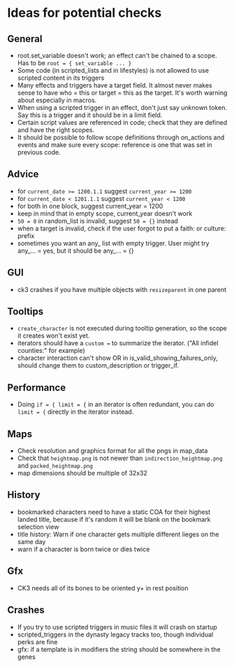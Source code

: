 # Ideas for potential checks

## General
* root.set_variable doesn't work; an effect can't be chained to a scope. Has to be `root = { set_variable ... }`
* Some code (in scripted_lists and in lifestyles) is not allowed to use scripted content in its triggers
* Many effects and triggers have a target field. It almost never makes sense to have who = this or target = this as the target. It's worth warning about especially in macros.
* When using a scripted trigger in an effect, don't just say unknown token. Say this is a trigger and it should be in a limit field.
* Certain script values are referenced in code; check that they are defined and have the right scopes.
* It should be possible to follow scope definitions through on_actions and events and make sure every scope: reference is one that was set in previous code.


## Advice
* for `current_date >= 1200.1.1` suggest `current_year >= 1200`
* for `current_date < 1201.1.1` suggest `current_year < 1200`
* for both in one block, suggest current_year = 1200
* keep in mind that in empty scope, current_year doesn't work
* `50 = 0` in random_list is invalid, suggest `50 = {}` instead
* when a target is invalid, check if the user forgot to put a faith: or culture: prefix
* sometimes you want an any_ list with empty trigger. User might try any_... = yes, but it should be any_... = {}

## GUI
* ck3 crashes if you have multiple objects with `resizeparent` in one parent

## Tooltips
* `create_character` is not executed during tooltip generation, so the scope it creates won't exist yet.
* iterators should have a `custom =` to summarize the iterator. ("All infidel counties:" for example)
* character interaction can't show OR in is_valid_showing_failures_only, should change them to custom_description or trigger_if.

## Performance
* Doing `if = { limit = {` in an iterator is often redundant, you can do `limit = {` directly in the iterator instead.

## Maps
* Check resolution and graphics format for all the pngs in map_data
* Check that `heightmap.png` is not newer than `indirection_heightmap.png` and `packed_heightmap.png`
* map dimensions should be multiple of 32x32

## History
* bookmarked characters need to have a static COA for their highest landed title, because if it's random it will be blank on the bookmark selection view
* title history: Warn if one character gets multiple different lieges on the same day
* warn if a character is born twice or dies twice

## Gfx
* CK3 needs all of its bones to be oriented y+ in rest position

## Crashes
* If you try to use scripted triggers in music files it will crash on startup
* scripted_triggers in the dynasty legacy tracks too, though individual perks are fine
* gfx: if a template is in modifiers the string should be somewhere in the genes
